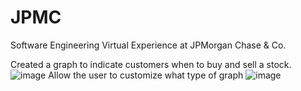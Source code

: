 # JPMC
Software Engineering Virtual Experience at JPMorgan Chase &amp; Co.

Created a graph to indicate customers when to buy and sell a stock.
![image](https://user-images.githubusercontent.com/86901520/169923852-84f45001-a84a-4fc5-9780-c9d388b86db9.png)
Allow the user to customize what type of graph
![image](https://user-images.githubusercontent.com/86901520/169923906-73283ffc-126e-4fde-a0fb-6c79be135863.png)
